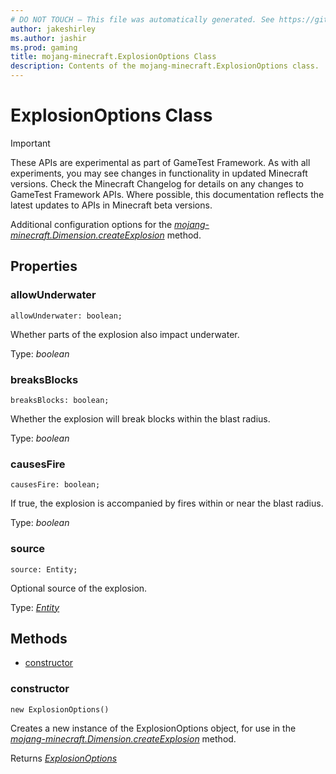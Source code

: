 ```yaml
---
# DO NOT TOUCH — This file was automatically generated. See https://github.com/Mojang/MinecraftScriptingApiDocsGenerator to modify descriptions, examples, etc.
author: jakeshirley
ms.author: jashir
ms.prod: gaming
title: mojang-minecraft.ExplosionOptions Class
description: Contents of the mojang-minecraft.ExplosionOptions class.
---
```

# ExplosionOptions Class
>[!IMPORTANT]
>These APIs are experimental as part of GameTest Framework. As with all experiments, you may see changes in functionality in updated Minecraft versions. Check the Minecraft Changelog for details on any changes to GameTest Framework APIs. Where possible, this documentation reflects the latest updates to APIs in Minecraft beta versions.


Additional configuration options for the [*mojang-minecraft.Dimension.createExplosion*](../mojang-minecraft/Dimension.md#createexplosion) method.

## Properties
### **allowUnderwater**
`allowUnderwater: boolean;`

Whether parts of the explosion also impact underwater.

Type: *boolean*


### **breaksBlocks**
`breaksBlocks: boolean;`

Whether the explosion will break blocks within the blast radius.

Type: *boolean*


### **causesFire**
`causesFire: boolean;`

If true, the explosion is accompanied by fires within or near the blast radius.

Type: *boolean*


### **source**
`source: Entity;`

Optional source of the explosion.

Type: [*Entity*](Entity.md)



## Methods
- [constructor](#constructor)
  
### **constructor**
`
new ExplosionOptions()
`

Creates a new instance of the ExplosionOptions object, for use in the [*mojang-minecraft.Dimension.createExplosion*](../mojang-minecraft/Dimension.md#createexplosion) method.

Returns [*ExplosionOptions*](ExplosionOptions.md)



